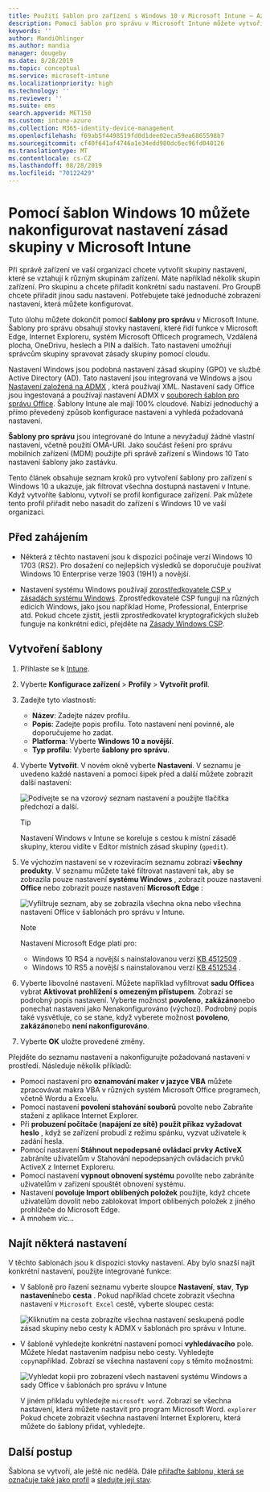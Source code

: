 ```yaml
---
title: Použití šablon pro zařízení s Windows 10 v Microsoft Intune – Azure | Microsoft Docs
description: Pomocí šablon pro správu v Microsoft Intune můžete vytvořit skupiny nastavení pro zařízení s Windows 10. Tato nastavení použijte v profilu konfigurace zařízení k řízení programů Office, Microsoft Edge, zabezpečení funkcí v Internet Exploreru, řízení přístupu k OneDrivu, použití funkcí vzdálené plochy, povolení automatického přehrání, nastavení řízení spotřeby, používání HTTP tisku. Použijte různé možnosti přihlašování uživatelů a řízení velikosti protokolu událostí.
keywords: ''
author: MandiOhlinger
ms.author: mandia
manager: dougeby
ms.date: 8/28/2019
ms.topic: conceptual
ms.service: microsoft-intune
ms.localizationpriority: high
ms.technology: ''
ms.reviewer: ''
ms.suite: ems
search.appverid: MET150
ms.custom: intune-azure
ms.collection: M365-identity-device-management
ms.openlocfilehash: f69ab5f4498519fd0d1dee02eca59ea6865598b7
ms.sourcegitcommit: cf40f641af4746a1e34edd980dc6ec96fd040126
ms.translationtype: MT
ms.contentlocale: cs-CZ
ms.lasthandoff: 08/28/2019
ms.locfileid: "70122429"
---
```

# <a name="use-windows-10-templates-to-configure-group-policy-settings-in-microsoft-intune"></a>Pomocí šablon Windows 10 můžete nakonfigurovat nastavení zásad skupiny v Microsoft Intune

Při správě zařízení ve vaší organizaci chcete vytvořit skupiny nastavení, které se vztahují k různým skupinám zařízení. Máte například několik skupin zařízení. Pro skupinu a chcete přiřadit konkrétní sadu nastavení. Pro GroupB chcete přiřadit jinou sadu nastavení. Potřebujete také jednoduché zobrazení nastavení, která můžete konfigurovat.

Tuto úlohu můžete dokončit pomocí **šablony pro správu** v Microsoft Intune. Šablony pro správu obsahují stovky nastavení, které řídí funkce v Microsoft Edge, Internet Exploreru, systém Microsoft Officech programech, Vzdálená plocha, OneDrivu, heslech a PIN a dalších. Tato nastavení umožňují správcům skupiny spravovat zásady skupiny pomocí cloudu.

Nastavení Windows jsou podobná nastavení zásad skupiny (GPO) ve službě Active Directory (AD). Tato nastavení jsou integrovaná ve Windows a jsou [Nastavení založená na ADMX](https://docs.microsoft.com/windows/client-management/mdm/understanding-admx-backed-policies) , která používají XML. Nastavení sady Office jsou ingestovaná a používají nastavení ADMX v [souborech šablon pro správu Office](https://www.microsoft.com/download/details.aspx?id=49030). Šablony Intune ale mají 100% cloudové. Nabízí jednoduchý a přímo převedený způsob konfigurace nastavení a vyhledá požadovaná nastavení.

**Šablony pro správu** jsou integrované do Intune a nevyžadují žádné vlastní nastavení, včetně použití OMA-URI. Jako součást řešení pro správu mobilních zařízení (MDM) použijte při správě zařízení s Windows 10 Tato nastavení šablony jako zastávku.

Tento článek obsahuje seznam kroků pro vytvoření šablony pro zařízení s Windows 10 a ukazuje, jak filtrovat všechna dostupná nastavení v Intune. Když vytvoříte šablonu, vytvoří se profil konfigurace zařízení. Pak můžete tento profil přiřadit nebo nasadit do zařízení s Windows 10 ve vaší organizaci.

## <a name="before-you-begin"></a>Před zahájením

- Některá z těchto nastavení jsou k dispozici počínaje verzí Windows 10 1703 (RS2). Pro dosažení co nejlepších výsledků se doporučuje používat Windows 10 Enterprise verze 1903 (19H1) a novější.

- Nastavení systému Windows používají [zprostředkovatele CSP v zásadách systému Windows](https://docs.microsoft.com/windows/client-management/mdm/policy-configuration-service-provider#admx-backed-policies). Zprostředkovatelé CSP fungují na různých edicích Windows, jako jsou například Home, Professional, Enterprise atd. Pokud chcete zjistit, jestli zprostředkovatel kryptografických služeb funguje na konkrétní edici, přejděte na [Zásady Windows CSP](https://docs.microsoft.com/windows/client-management/mdm/policy-configuration-service-provider#admx-backed-policies).

## <a name="create-a-template"></a>Vytvoření šablony

1. Přihlaste se k [Intune](https://go.microsoft.com/fwlink/?linkid=2090973).
2. Vyberte **Konfigurace zařízení** > **Profily** > **Vytvořit profil**.
3. Zadejte tyto vlastnosti:

    - **Název**: Zadejte název profilu.
    - **Popis**: Zadejte popis profilu. Toto nastavení není povinné, ale doporučujeme ho zadat.
    - **Platforma**: Vyberte **Windows 10 a novější**.
    - **Typ profilu**: Vyberte **šablony pro správu**.

4. Vyberte **Vytvořit**. V novém okně vyberte **Nastavení**. V seznamu je uvedeno každé nastavení a pomocí šipek před a další můžete zobrazit další nastavení:

    ![Podívejte se na vzorový seznam nastavení a použijte tlačítka předchozí a další.](./media/administrative-templates-windows/administrative-templates-sample-settings-list.png)

    > [!TIP]
    > Nastavení Windows v Intune se koreluje s cestou k místní zásadě skupiny, kterou vidíte v Editor místních zásad skupiny (`gpedit`).

5. Ve výchozím nastavení se v rozevíracím seznamu zobrazí **všechny produkty**. V seznamu můžete také filtrovat nastavení tak, aby se zobrazila pouze nastavení **systému Windows** , zobrazit pouze nastavení **Office** nebo zobrazit pouze nastavení **Microsoft Edge** :

    ![Vyfiltruje seznam, aby se zobrazila všechna okna nebo všechna nastavení Office v šablonách pro správu v Intune.](./media/administrative-templates-windows/administrative-templates-choose-windows-office-all-products.png)

    > [!NOTE]
    > Nastavení Microsoft Edge platí pro:
    >
    > - Windows 10 RS4 a novější s nainstalovanou verzí [KB 4512509](https://support.microsoft.com/kb/4512509) .
    > - Windows 10 RS5 a novější s nainstalovanou verzí [KB 4512534](https://support.microsoft.com/kb/4512534) .

6. Vyberte libovolné nastavení. Můžete například vyfiltrovat **sadu Office**a vybrat **Aktivovat prohlížení s omezeným přístupem**. Zobrazí se podrobný popis nastavení. Vyberte možnost **povoleno**, **zakázáno**nebo ponechat nastavení jako Nenakonfigurováno (výchozí). Podrobný popis také vysvětluje, co se stane, když vyberete možnost **povoleno**, **zakázáno**nebo **není nakonfigurováno**.
7. Vyberte **OK** uložte provedené změny.

Přejděte do seznamu nastavení a nakonfigurujte požadovaná nastavení v prostředí. Následuje několik příkladů:

- Pomocí nastavení pro **oznamování maker v jazyce VBA** můžete zpracovávat makra VBA v různých systém Microsoft Office programech, včetně Wordu a Excelu.
- Pomocí nastavení **povolení stahování souborů** povolte nebo Zabraňte stažení z aplikace Internet Explorer.
- Při **probuzení počítače (napájení ze sítě) použít příkaz vyžadovat heslo** , když se zařízení probudí z režimu spánku, vyzvat uživatele k zadání hesla.
- Pomocí nastavení **Stáhnout nepodepsané ovládací prvky ActiveX** zabráníte uživatelům v Stahování nepodepsaných ovládacích prvků ActiveX z Internet Exploreru.
- Pomocí nastavení **vypnout obnovení systému** povolíte nebo zabráníte uživatelům v zařízení spouštět obnovení systému.
- Nastavení **povoluje Import oblíbených položek** použijte, když chcete uživatelům dovolit nebo zablokovat Import oblíbených položek z jiného prohlížeče do Microsoft Edge.
- A mnohem víc...

## <a name="find-some-settings"></a>Najít některá nastavení

V těchto šablonách jsou k dispozici stovky nastavení. Aby bylo snazší najít konkrétní nastavení, použijte integrované funkce:

- V šabloně pro řazení seznamu vyberte sloupce **Nastavení**, **stav**, **Typ nastavení**nebo **cesta** . Pokud například chcete zobrazit všechna nastavení v `Microsoft Excel` cestě, vyberte sloupec cesta:

  ![Kliknutím na cesta zobrazíte všechna nastavení seskupená podle zásad skupiny nebo cesty k ADMX v šablonách pro správu v Intune.](./media/administrative-templates-windows/path-filter-shows-excel-options.png)

- V šabloně vyhledejte konkrétní nastavení pomocí **vyhledávacího** pole. Můžete hledat nastavením nadpisu nebo cesty. Vyhledejte `copy`například. Zobrazí se všechna nastavení `copy` s těmito možnostmi:

  ![Vyhledat kopii pro zobrazení všech nastavení systému Windows a sady Office v šablonách pro správu v Intune](./media/administrative-templates-windows/search-copy-settings.png) 

  V jiném příkladu vyhledejte `microsoft word`. Zobrazí se všechna nastavení, která můžete nastavit pro program Microsoft Word. `explorer` Pokud chcete zobrazit všechna nastavení Internet Exploreru, která můžete do šablony přidat, vyhledejte.

## <a name="next-steps"></a>Další postup

Šablona se vytvoří, ale ještě nic nedělá. Dále [přiřaďte šablonu, která se označuje také jako profil](device-profile-assign.md) a [sledujte její stav](device-profile-monitor.md).
